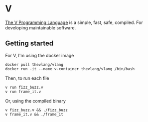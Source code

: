 # V

[The V Programming Language][v] is a simple, fast, safe, compiled. For developing maintainable software.


## Getting started

For V, I'm using the docker image

    docker pull thevlang/vlang
    docker run -it --name v-container thevlang/vlang /bin/bash

Then, to run each file

    v run fizz_buzz.v
    v run frame_it.v

Or, using the compiled binary

    v fizz_buzz.v && ./fizz_buzz
    v frame_it.v && ./frame_it

[v]: https://vlang.io/
